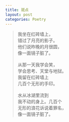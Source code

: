 ```yaml
---
title: 斑点
layout: post
categories: Poetry
---
```

>我坐在红砖墙上，<br>错过了月亮的影子。<br>他们说昨晚的月很圆，<br>像一面镜子脏了。<br><br>从那一天我学会笑，<br>学会思考、天堂与地狱。<br>我留在红砖墙上<br>几百个无形的手印。<br><br>水从冰湖里流到<br>我不动的身上。几百个<br>无形的浪花诉说着罪名，<br>像一面镜子脏了。